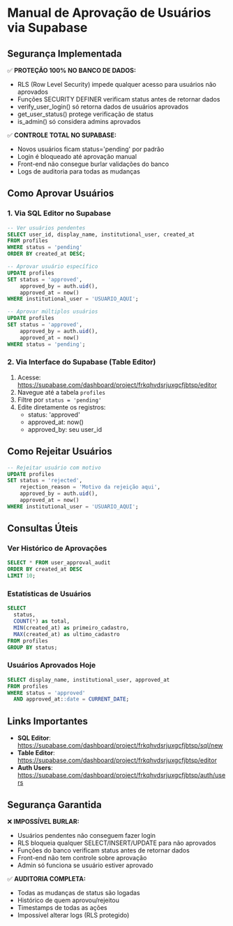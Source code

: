 # Manual de Aprovação de Usuários via Supabase

## Segurança Implementada

✅ **PROTEÇÃO 100% NO BANCO DE DADOS:**
- RLS (Row Level Security) impede qualquer acesso para usuários não aprovados
- Funções SECURITY DEFINER verificam status antes de retornar dados
- verify_user_login() só retorna dados de usuários aprovados
- get_user_status() protege verificação de status
- is_admin() só considera admins aprovados

✅ **CONTROLE TOTAL NO SUPABASE:**
- Novos usuários ficam status='pending' por padrão
- Login é bloqueado até aprovação manual
- Front-end não consegue burlar validações do banco
- Logs de auditoria para todas as mudanças

## Como Aprovar Usuários

### 1. Via SQL Editor no Supabase
```sql
-- Ver usuários pendentes
SELECT user_id, display_name, institutional_user, created_at 
FROM profiles 
WHERE status = 'pending' 
ORDER BY created_at DESC;

-- Aprovar usuário específico
UPDATE profiles 
SET status = 'approved', 
    approved_by = auth.uid(), 
    approved_at = now() 
WHERE institutional_user = 'USUARIO_AQUI';

-- Aprovar múltiplos usuários
UPDATE profiles 
SET status = 'approved', 
    approved_by = auth.uid(), 
    approved_at = now() 
WHERE status = 'pending';
```

### 2. Via Interface do Supabase (Table Editor)
1. Acesse: https://supabase.com/dashboard/project/frkqhvdsrjuxgcfjbtsp/editor
2. Navegue até a tabela `profiles`
3. Filtre por `status = 'pending'`
4. Edite diretamente os registros:
   - status: 'approved'
   - approved_at: now()
   - approved_by: seu user_id

## Como Rejeitar Usuários

```sql
-- Rejeitar usuário com motivo
UPDATE profiles 
SET status = 'rejected', 
    rejection_reason = 'Motivo da rejeição aqui',
    approved_by = auth.uid(),
    approved_at = now()
WHERE institutional_user = 'USUARIO_AQUI';
```

## Consultas Úteis

### Ver Histórico de Aprovações
```sql
SELECT * FROM user_approval_audit 
ORDER BY created_at DESC 
LIMIT 10;
```

### Estatísticas de Usuários
```sql
SELECT 
  status,
  COUNT(*) as total,
  MIN(created_at) as primeiro_cadastro,
  MAX(created_at) as ultimo_cadastro
FROM profiles 
GROUP BY status;
```

### Usuários Aprovados Hoje
```sql
SELECT display_name, institutional_user, approved_at
FROM profiles 
WHERE status = 'approved' 
  AND approved_at::date = CURRENT_DATE;
```

## Links Importantes

- **SQL Editor**: https://supabase.com/dashboard/project/frkqhvdsrjuxgcfjbtsp/sql/new
- **Table Editor**: https://supabase.com/dashboard/project/frkqhvdsrjuxgcfjbtsp/editor
- **Auth Users**: https://supabase.com/dashboard/project/frkqhvdsrjuxgcfjbtsp/auth/users

## Segurança Garantida

❌ **IMPOSSÍVEL BURLAR:**
- Usuários pendentes não conseguem fazer login
- RLS bloqueia qualquer SELECT/INSERT/UPDATE para não aprovados
- Funções do banco verificam status antes de retornar dados
- Front-end não tem controle sobre aprovação
- Admin só funciona se usuário estiver aprovado

✅ **AUDITORIA COMPLETA:**
- Todas as mudanças de status são logadas
- Histórico de quem aprovou/rejeitou
- Timestamps de todas as ações
- Impossível alterar logs (RLS protegido)